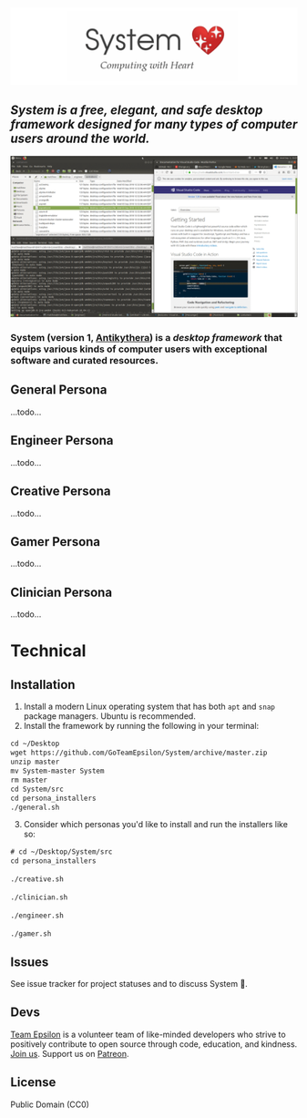 ![IMG](./src/assets/logo.png)

## _System is a free, elegant, and safe desktop framework designed for many types of computer users around the world._

![IMG](./screens.gif)

### System (version 1, [Antikythera](https://en.wikipedia.org/wiki/Antikythera_mechanism))  is a _desktop framework_ that equips various kinds of computer users with exceptional software and curated resources.

## General Persona
...todo...

## Engineer Persona
...todo...

## Creative Persona
...todo...

## Gamer Persona
...todo...

## Clinician Persona
...todo...

# Technical

## Installation

1. Install a modern Linux operating system that has both `apt` and `snap` package managers. Ubuntu is recommended.
2. Install the framework by running the following in your terminal:

```
cd ~/Desktop
wget https://github.com/GoTeamEpsilon/System/archive/master.zip
unzip master
mv System-master System
rm master
cd System/src
cd persona_installers
./general.sh
```

3. Consider which personas you'd like to install and run the installers like so:

```
# cd ~/Desktop/System/src
cd persona_installers

./creative.sh

./clinician.sh

./engineer.sh

./gamer.sh
```


## Issues

See issue tracker for project statuses and to discuss System 💖.


## Devs

[Team Epsilon](https://github.com/GoTeamEpsilon/purpose) is a volunteer team of like-minded developers who strive to positively contribute to open source through code, education, and kindness. [Join us](https://github.com/GoTeamEpsilon/purpose/issues/new). Support us on [Patreon](https://www.patreon.com/matthewvi).


## License

Public Domain (CC0)
